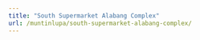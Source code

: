 ```yaml
---
title: "South Supermarket Alabang Complex"
url: /muntinlupa/south-supermarket-alabang-complex/
---
```

